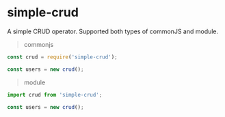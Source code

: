 # simple-crud

A simple CRUD operator. Supported both types of commonJS and module.

> commonjs
```js
const crud = require('simple-crud');

const users = new crud();
```

> module
```js
import crud from 'simple-crud';

const users = new crud();
```
